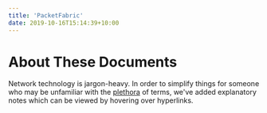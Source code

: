 ```yaml
---
title: 'PacketFabric'
date: 2019-10-16T15:14:39+10:00
---
```


<script src="/js/wz_tooltip.js"></script>

# About These Documents

Network technology is jargon-heavy. In order to simplify things for someone who may be unfamiliar with the <a href="javascript:;" onmouseover="Tip('A large or excessive amount of something; an overabundance.', WIDTH, 250, ABOVE, true)" onmouseout="UnTip()">plethora</a>  of terms, we've added explanatory notes which can be viewed by hovering over hyperlinks.








